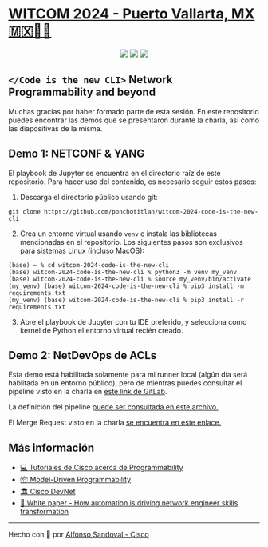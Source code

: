 # [WITCOM 2024 - Puerto Vallarta, MX 🇲🇽🌊🤖](https://witcom.upiita.ipn.mx/)

<p align="center">
  <a href="https://forthebadge.com"><img src="https://forthebadge.com/images/badges/made-with-python.svg" /></a>
  <a href="https://forthebadge.com"><img src="https://forthebadge.com/images/badges/built-with-love.svg" /></a>
  <a href="https://forthebadge.com"><img src="https://forthebadge.com/images/badges/powered-by-coffee.svg" /></a>
</p>

## ```</Code is the new CLI>``` Network Programmability and beyond

Muchas gracias por haber formado parte de esta sesión. En este repositorio puedes encontrar las demos que se presentaron durante la charla, así como las diapositivas de la misma.

## Demo 1: NETCONF & YANG

El playbook de Jupyter se encuentra en el directorio raíz de este repositorio. Para hacer uso del contenido, es necesario seguir estos pasos:

1. Descarga el directorio público usando git:

```
git clone https://github.com/ponchotitlan/witcom-2024-code-is-the-new-cli
```

2. Crea un entorno virtual usando ```venv``` e instala las bibliotecas mencionadas en el repositorio. Los siguientes pasos son exclusivos para sistemas Linux (incluso MacOS):
```
(base) ~ % cd witcom-2024-code-is-the-new-cli
(base) witcom-2024-code-is-the-new-cli % python3 -m venv my_venv
(base) witcom-2024-code-is-the-new-cli % source my_venv/bin/activate
(my_venv) (base) witcom-2024-code-is-the-new-cli % pip3 install -m requirements.txt 
(my_venv) (base) witcom-2024-code-is-the-new-cli % pip3 install -r requirements.txt
```

3. Abre el playbook de Jupyter con tu IDE preferido, y selecciona como kernel de Python el entorno virtual recién creado.

## Demo 2: NetDevOps de ACLs

Esta demo está habilitada solamente para mi runner local (algún día será hablitada en un entorno público), pero de mientras puedes consultar el pipeline visto en la charla en [este link de GitLab](https://gitlab.com/ponchotitlan/netdevops-nso-demo/-/pipelines/1298214091). 

La definición del pipeline [puede ser consultada en este archivo.](https://gitlab.com/ponchotitlan/netdevops-nso-demo/-/blob/main/.gitlab-ci.yml?ref_type=heads)

El Merge Request visto en la charla [se encuentra en este enlace.](https://gitlab.com/ponchotitlan/netdevops-nso-demo/-/merge_requests/1)

## Más información
- [💻 Tutoriales de Cisco acerca de Programmability](https://xrdocs.io/programmability/)
- [📦 Model-Driven Programmability](https://developer.cisco.com/site/standard-network-devices/)
- [🏛️ Cisco DevNet](https://developer.cisco.com/)
- [🧠 White paper - How automation is driving network engineer skills transformation](https://www.cisco.com/c/dam/en/us/solutions/collateral/executive-perspectives/technology-perspectives/automation-driving-network-eng-skills-trans.pdf)

---

Hecho con 🧡  por [Alfonso Sandoval - Cisco](https://linkedin.com/in/asandovalros)